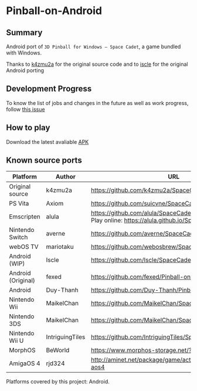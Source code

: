 <!-- markdownlint-disable-file MD033 -->

# Pinball-on-Android

## Summary

Android port of `3D Pinball for Windows – Space Cadet`, a game bundled with Windows.

Thanks to [k4zmu2a](https://github.com/k4zmu2a) for the original source code and to [iscle](https://github.com/Iscle) for the original Android porting

## Development Progress

To know the list of jobs and changes in the future as well as work progress, follow [this issue](https://github.com/Duy-Thanh/Pinball-On-Android/issues/1)

## How to play

Download the latest avaliable [APK](https://github.com/Duy-Thanh/Pinball-on-Android/releases)

## Known source ports


| Platform           | Author          | URL                                                                                                        |
| ------------------ | --------------- | ---------------------------------------------------------------------------------------------------------- |
| Original source    | k4zmu2a         |<https://github.com/k4zmu2a/SpaceCadetPinball>                                                              |
| PS Vita            | Axiom           | <https://github.com/suicvne/SpaceCadetPinball_Vita>                                                        |
| Emscripten         | alula           | <https://github.com/alula/SpaceCadetPinball> <br> Play online: <https://alula.github.io/SpaceCadetPinball> |
| Nintendo Switch    | averne          | <https://github.com/averne/SpaceCadetPinball-NX>                                                           |
| webOS TV           | mariotaku       | <https://github.com/webosbrew/SpaceCadetPinball>                                                           |
| Android (WIP)      | Iscle           | https://github.com/Iscle/SpaceCadetPinball                                                                 |
| Android (Original) | fexed           | https://github.com/fexed/Pinball-on-Android                                                                |
| Android            | Duy-Thanh       | https://github.com/Duy-Thanh/Pinball-on-Android                                                            |
| Nintendo Wii       | MaikelChan      | https://github.com/MaikelChan/SpaceCadetPinball                                                            |
| Nintendo 3DS       | MaikelChan      | https://github.com/MaikelChan/SpaceCadetPinball/tree/3ds                                                   |
| Nintendo Wii U     | IntriguingTiles | https://github.com/IntriguingTiles/SpaceCadetPinball-WiiU                                                  |
| MorphOS            | BeWorld         | https://www.morphos-storage.net/?id=1688897                                                                |
| AmigaOS 4          | rjd324          | http://aminet.net/package/game/actio/spacecadetpinball-aos4                                                |

Platforms covered by this project: Android.
